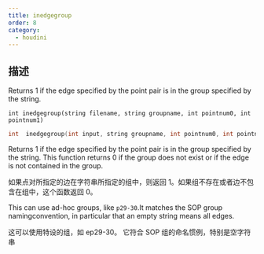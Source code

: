 ```yaml
---
title: inedgegroup
order: 8
category:
  - houdini
---
```

    
## 描述

Returns 1 if the edge specified by the point pair is in the group specified by
the string.

`int inedgegroup(string filename, string groupname, int pointnum0, int pointnum1)`

```c
int  inedgegroup(int input, string groupname, int pointnum0, int pointnum1)
```

Returns 1 if the edge specified by the point pair is in the group specified by
the string. This function returns 0 if the group does not exist or if the edge
is not contained in the group.

如果点对所指定的边在字符串所指定的组中，则返回 1。如果组不存在或者边不包含在组中，这个函数返回 0。

This can use ad-hoc groups, like `p29-30`.It matches the SOP group
namingconvention, in particular that an empty string means all edges.

这可以使用特设的组，如 ep29-30。 它符合 SOP 组的命名惯例，特别是空字符串
